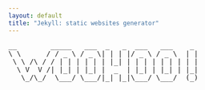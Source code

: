 ```yaml
---
layout: default
title: "Jekyll: static websites generator"
---
```


<pre>
__        _____   ___  _   _  ___   ___    _ 
\ \      / / _ \ / _ \| | | |/ _ \ / _ \  | |
 \ \ /\ / / | | | | | | |_| | | | | | | | | |
  \ V  V /| |_| | |_| |  _  | |_| | |_| | |_|
   \_/\_/  \___/ \___/|_| |_|\___/ \___/  (_)
    
</pre>


